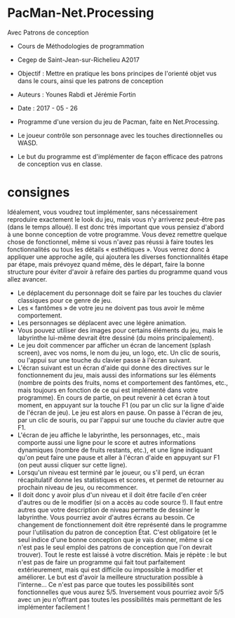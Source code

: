 # PacMan-Net.Processing
Avec Patrons de conception

- Cours de Méthodologies de programmation
- Cegep de Saint-Jean-sur-Richelieu A2017
- Objectif : Mettre en pratique les bons principes de l'orienté objet vus dans le cours, ainsi que les patrons de conception
- Auteurs : Younes Rabdi et Jérémie Fortin
- Date : 2017 - 05 - 26

- Programme d'une version du jeu de Pacman, faite en Net.Processing.
- Le joueur contrôle son personnage avec les touches directionnelles ou WASD.
- Le but du programme est d'implémenter de façon efficace des patrons de conception vus en classe.

# consignes
Idéalement, vous voudrez tout implémenter, sans nécessairement reproduire exactement le look du jeu, mais vous n'y arriverez peut-être pas (dans le temps alloué). Il est donc très important que vous pensiez d'abord à une bonne conception de votre programme. Vous devez remettre quelque chose de fonctionnel, même si vous n'avez pas réussi à faire toutes les fonctionnalités ou tous les détails « esthétiques ». Vous verrez donc à appliquer une approche agile, qui ajoutera les diverses fonctionnalités étape par étape, mais prévoyez quand même, dès le départ, faire la bonne structure pour éviter d'avoir à refaire des parties du programme quand vous allez avancer.
- Le déplacement du personnage doit se faire par les touches du clavier classiques pour ce genre de jeu.
- Les « fantômes » de votre jeu ne doivent pas tous avoir le même comportement.
- Les personnages se déplacent avec une légère animation.
- Vous pouvez utiliser des images pour certains éléments du jeu, mais le labyrinthe lui-même devrait être dessiné (du moins principalement).
- Le jeu doit commencer par afficher un écran de lancement (splash screen), avec vos noms, le nom du jeu, un logo, etc. Un clic de souris, ou l'appui sur une touche du clavier passe à l'écran suivant.
- L'écran suivant est un écran d'aide qui donne des directives sur le fonctionnement du jeu, mais aussi des informations sur les éléments (nombre de points des fruits, noms et comportement des fantômes, etc., mais toujours en fonction de ce qui est implémenté dans votre programme). En cours de partie, on peut revenir à cet écran à tout moment, en appuyant sur la touche F1 (ou par un clic sur la ligne d'aide de l'écran de jeu). Le jeu est alors en pause. On passe à l'écran de jeu, par un clic de souris, ou par l'appui sur une touche du clavier autre que F1.
- L'écran de jeu affiche le labyrinthe, les personnages, etc., mais comporte aussi une ligne pour le score et autres informations dynamiques (nombre de fruits restants, etc.), et une ligne indiquant qu'on peut faire une pause et aller à l'écran d'aide en appuyant sur F1 (on peut aussi cliquer sur cette ligne).
- Lorsqu'un niveau est terminé par le joueur, ou s'il perd, un écran récapitulatif donne les statistiques et scores, et permet de retourner au prochain niveau de jeu, ou recommencer.
- Il doit donc y avoir plus d'un niveau et il doit être facile d'en créer d'autres ou de le modifier (si on a accès au code source !). Il faut entre autres que votre description de niveau permette de dessiner le labyrinthe.
Vous pourriez avoir d'autres écrans au besoin. Ce changement de fonctionnement doit être représenté dans le programme pour l'utilisation du patron de conception État. C'est obligatoire (et le seul indice d'une bonne conception que je vais donner, même si ce n'est pas le seul emploi des patrons de conception que l'on devrait trouver).
Tout le reste est laissé à votre discrétion. Mais je répète : le but n'est pas de faire un programme qui fait tout parfaitement extérieurement, mais qui est difficile ou impossible à modifier et améliorer. Le but est d'avoir la meilleure structuration possible à l'interne... Ce n'est pas parce que toutes les possibilités sont fonctionnelles que vous aurez 5/5. Inversement vous pourriez avoir 5/5 avec un jeu n'offrant pas toutes les possibilités mais permettant de les implémenter facilement !
